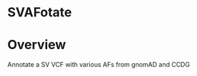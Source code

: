 SVAFotate
=========================

Overview
=========================
Annotate a SV VCF with various AFs from gnomAD and CCDG
